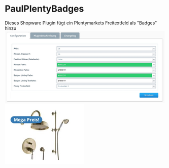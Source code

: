 # PaulPlentyBadges
Dieses Shopware Plugin fügt ein Plentymarkets Freitextfeld als "Badges" hinzu
![Alt Text](https://github.com/marcmanusch/PaulPlentyBadges/blob/master/Pluginconfig.jpeg)
![Alt Text](https://github.com/marcmanusch/PaulPlentyBadges/blob/master/PaulPlentyBadges-2.jpeg)
